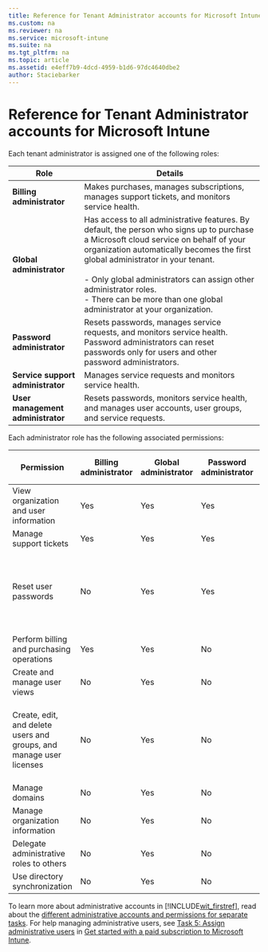 ```yaml
---
title: Reference for Tenant Administrator accounts for Microsoft Intune
ms.custom: na
ms.reviewer: na
ms.service: microsoft-intune
ms.suite: na
ms.tgt_pltfrm: na
ms.topic: article
ms.assetid: e4eff7b9-4dcd-4959-b1d6-97dc4640dbe2
author: Staciebarker
---
```

# Reference for Tenant Administrator accounts for Microsoft Intune
Each tenant administrator is assigned one of the following roles:

|Role|Details|
|--------|-----------|
|**Billing administrator**|Makes purchases, manages subscriptions, manages support tickets, and monitors service health.|
|**Global administrator**|Has access to all administrative features. By default, the person who signs up to purchase a Microsoft cloud service on behalf of your organization automatically becomes the first global administrator in your tenant.<br /><br />-   Only global administrators can assign other administrator roles.<br />-   There can be more than one global administrator at your organization.|
|**Password administrator**|Resets passwords, manages service requests, and monitors service health. Password administrators can reset passwords only for users and other password administrators.|
|**Service support administrator**|Manages service requests and monitors service health.|
|**User management administrator**|Resets passwords, monitors service health, and manages user accounts, user groups, and service requests.|
Each administrator role has the following associated permissions:

|Permission|Billing administrator|Global administrator|Password administrator|Service support administrator|User management administrator|
|--------------|-------------------------|------------------------|--------------------------|---------------------------------|---------------------------------|
|View organization and user information|Yes|Yes|Yes|Yes|Yes|
|Manage support tickets|Yes|Yes|Yes|Yes|Yes|
|Reset user passwords|No|Yes|Yes|No|Yes; with limitations. This admin cannot reset passwords for billing, global, and service administrators.|
|Perform billing and purchasing operations|Yes|Yes|No|No|No|
|Create and manage user views|No|Yes|No|No|Yes|
|Create, edit, and delete users and groups, and manage user licenses|No|Yes|No|No|Yes; with limitations. This admin cannot delete a global administrator or create other administrators.|
|Manage domains|No|Yes|No|No|No|
|Manage organization information|No|Yes|No|No|No|
|Delegate administrative roles to others|No|Yes|No|No|No|
|Use directory synchronization|No|Yes|No|No|No|
To learn more about administrative accounts in [!INCLUDE[wit_firstref](../Token/wit_firstref_md.md)], read about the [different administrative accounts and permissions for separate tasks](http://technet.microsoft.com/library/dn646966.aspx). For help managing administrative users, see [Task 5: Assign administrative users](../Topic/Get_started_with_a_paid_subscription_to_Microsoft_Intune.md#BKMK_AssignAdmins) in [Get started with a paid subscription to Microsoft Intune](../Topic/Get_started_with_a_paid_subscription_to_Microsoft_Intune.md).

